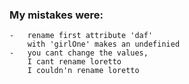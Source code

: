### My mistakes were:
    -   rename first attribute 'daf'
        with 'girlOne' makes an undefinied
    -   you cant change the values,
        I cant rename loretto
        I couldn'n rename loretto

